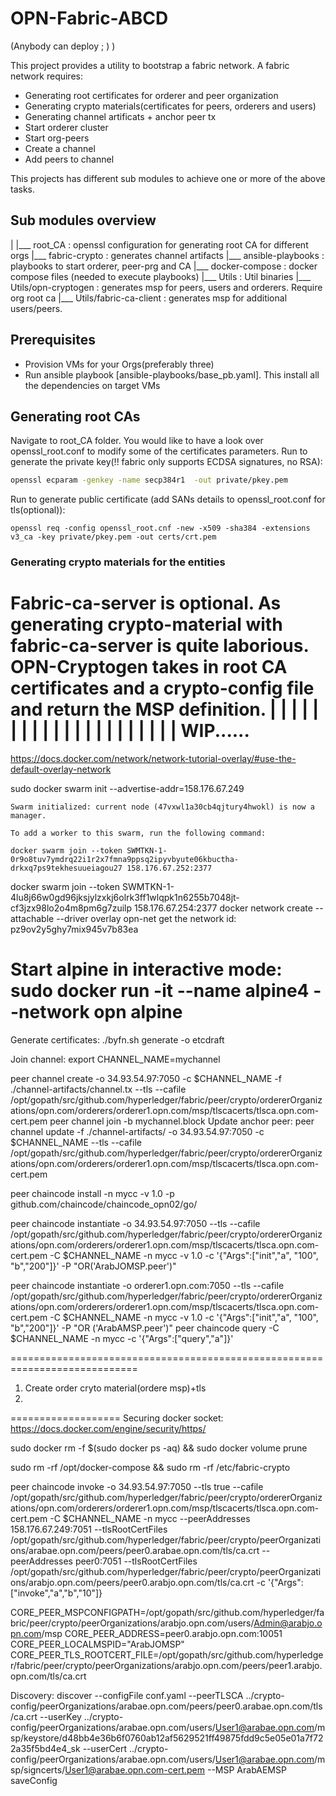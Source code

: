 # OPN-Fabric-ABCD
(Anybody can deploy ; ) )



This project provides a utility to bootstrap a fabric network. A fabric network requires:
 - Generating root certificates for orderer and peer organization
 - Generating crypto materials(certificates for peers, orderers and users)
 - Generating channel artificats + anchor peer tx
 - Start orderer cluster
 - Start org-peers
 - Create a channel
 - Add peers to channel
 
This  projects has different sub modules to achieve one or more of the above tasks.

## Sub modules overview

|
|___ root_CA   :   openssl configuration for generating root CA for different orgs
|___ fabric-crypto :  generates channel artifacts
|___ ansible-playbooks : playbooks to start orderer, peer-prg and CA
|___ docker-compose : docker compose files (needed to execute playbooks)
|___ Utils : Util binaries
|___ Utils/opn-cryptogen : generates msp for peers, users and orderers. Require org root ca
|___ Utils/fabric-ca-client : generates msp for additional users/peers.
        


## Prerequisites
 -  Provision VMs for your Orgs(preferably three)
 -  Run ansible playbook [ansible-playbooks/base_pb.yaml]. This install all the dependencies on target VMs
 

## Generating root CAs
Navigate to root_CA folder. You would like to have a look over openssl_root.conf to modify some of the certificates parameters.
Run to generate the private key(!! fabric only supports ECDSA signatures, no RSA):
```sh
openssl ecparam -genkey -name secp384r1  -out private/pkey.pem
```
Run to generate public certificate (add SANs details to openssl_root.conf for tls(optional)):
```
openssl req -config openssl_root.cnf -new -x509 -sha384 -extensions v3_ca -key private/pkey.pem -out certs/crt.pem
```

### Generating crypto materials for the entities
Fabric-ca-server is optional. As generating crypto-material with fabric-ca-server is quite laborious. OPN-Cryptogen takes in root CA certificates and a crypto-config file and return the MSP definition.
|
|
|
|
|
|
|
|
|
|
|
|
|
|
|
|
|
|
|
|
|
WIP......
====================================================================
https://docs.docker.com/network/network-tutorial-overlay/#use-the-default-overlay-network

sudo docker swarm init --advertise-addr=158.176.67.249

    Swarm initialized: current node (47vxwl1a30cb4qjtury4hwokl) is now a manager.

    To add a worker to this swarm, run the following command:

    docker swarm join --token SWMTKN-1-0r9o8tuv7ymdrq22i1r2x7fmna9ppsq2ipyvbyute06kbuctha-drkxq7ps9tekhesuueiagou27 158.176.67.252:2377

  docker swarm join --token SWMTKN-1-4lu8j66w0gd96jksjylzxkj6olrk3ff1wlqpk1n6255b7048jt-cf3jzx98lo2o4m8pm6g7zuilp 158.176.67.254:2377
  docker network create --attachable --driver overlay opn-net
  get the network id: pz9ov2y5ghy7mix945v7b83ea


  Start alpine in interactive mode:
  sudo docker run -it --name alpine4 --network opn alpine
=============================================================================================================



Generate certificates:
./byfn.sh generate -o etcdraft


Join channel:
export CHANNEL_NAME=mychannel

peer channel create -o 34.93.54.97:7050 -c $CHANNEL_NAME -f ./channel-artifacts/channel.tx --tls --cafile /opt/gopath/src/github.com/hyperledger/fabric/peer/crypto/ordererOrganizations/opn.com/orderers/orderer1.opn.com/msp/tlscacerts/tlsca.opn.com-cert.pem
 peer channel join -b mychannel.block
Update anchor peer:
peer channel update  -f ./channel-artifacts/  -o 34.93.54.97:7050 -c $CHANNEL_NAME --tls --cafile /opt/gopath/src/github.com/hyperledger/fabric/peer/crypto/ordererOrganizations/opn.com/orderers/orderer1.opn.com/msp/tlscacerts/tlsca.opn.com-cert.pem

peer chaincode install -n mycc -v 1.0 -p github.com/chaincode/chaincode_opn02/go/

peer chaincode instantiate -o 34.93.54.97:7050 --tls --cafile /opt/gopath/src/github.com/hyperledger/fabric/peer/crypto/ordererOrganizations/opn.com/orderers/orderer1.opn.com/msp/tlscacerts/tlsca.opn.com-cert.pem -C $CHANNEL_NAME -n mycc -v 1.0 -c '{"Args":["init","a", "100", "b","200"]}' -P "OR('ArabJOMSP.peer')"

peer chaincode instantiate -o orderer1.opn.com:7050 --tls --cafile /opt/gopath/src/github.com/hyperledger/fabric/peer/crypto/ordererOrganizations/opn.com/orderers/orderer1.opn.com/msp/tlscacerts/tlsca.opn.com-cert.pem -C $CHANNEL_NAME -n mycc -v 1.0 -c '{"Args":["init","a", "100", "b","200"]}' -P "OR ('ArabAMSP.peer')"
peer chaincode query -C $CHANNEL_NAME -n mycc -c '{"Args":["query","a"]}'

============================================================================
1. Create order cryto material(ordere msp)+tls
2. 

===================
Securing docker socket:
https://docs.docker.com/engine/security/https/

sudo docker rm -f $(sudo docker ps -aq) && sudo docker volume prune  

 sudo rm -rf /opt/docker-compose && sudo rm -rf /etc/fabric-crypto



peer chaincode invoke -o 34.93.54.97:7050 --tls true --cafile /opt/gopath/src/github.com/hyperledger/fabric/peer/crypto/ordererOrganizations/opn.com/orderers/orderer1.opn.com/msp/tlscacerts/tlsca.opn.com-cert.pem -C $CHANNEL_NAME -n mycc --peerAddresses 158.176.67.249:7051 --tlsRootCertFiles /opt/gopath/src/github.com/hyperledger/fabric/peer/crypto/peerOrganizations/arabae.opn.com/peers/peer0.arabae.opn.com/tls/ca.crt --peerAddresses peer0:7051 --tlsRootCertFiles /opt/gopath/src/github.com/hyperledger/fabric/peer/crypto/peerOrganizations/arabjo.opn.com/peers/peer0.arabjo.opn.com/tls/ca.crt -c '{"Args":["invoke","a","b","10"]}


CORE_PEER_MSPCONFIGPATH=/opt/gopath/src/github.com/hyperledger/fabric/peer/crypto/peerOrganizations/arabjo.opn.com/users/Admin@arabjo.opn.com/msp
CORE_PEER_ADDRESS=peer0.arabjo.opn.com:10051
CORE_PEER_LOCALMSPID="ArabJOMSP"
CORE_PEER_TLS_ROOTCERT_FILE=/opt/gopath/src/github.com/hyperledger/fabric/peer/crypto/peerOrganizations/arabjo.opn.com/peers/peer1.arabjo.opn.com/tls/ca.crt


Discovery:
discover --configFile conf.yaml --peerTLSCA ../crypto-config/peerOrganizations/arabae.opn.com/peers/peer0.arabae.opn.com/tls/ca.crt --userKey ../crypto-config/peerOrganizations/arabae.opn.com/users/User1@arabae.opn.com/msp/keystore/d48bb4e36b6f0760ab12af5629521ff49875fdd9c5e05e01a7f722a35f5bd4e4_sk --userCert ../crypto-config/peerOrganizations/arabae.opn.com/users/User1@arabae.opn.com/msp/signcerts/User1@arabae.opn.com-cert.pem --MSP ArabAEMSP saveConfig